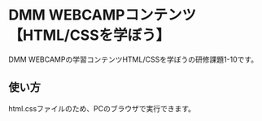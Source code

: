 # DMM WEBCAMPコンテンツ 【HTML/CSSを学ぼう】
DMM WEBCAMPの学習コンテンツHTML/CSSを学ぼうの研修課題1-10です。

## 使い方
html.cssファイルのため、PCのブラウザで実行できます。
